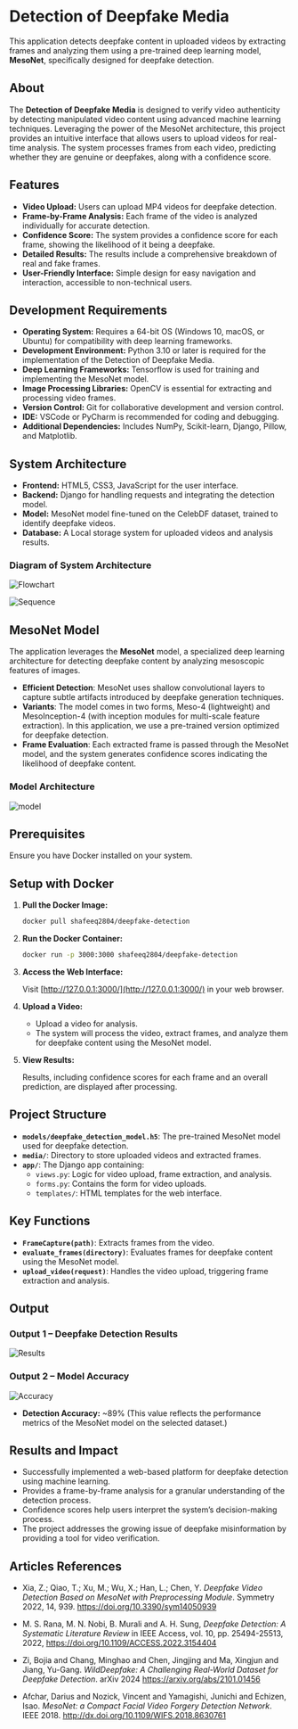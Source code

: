 # **Detection of Deepfake Media**

This application detects deepfake content in uploaded videos by extracting frames and analyzing them using a pre-trained deep learning model, **MesoNet**, specifically designed for deepfake detection.

## **About**

The **Detection of Deepfake Media** is designed to verify video authenticity by detecting manipulated video content using advanced machine learning techniques. Leveraging the power of the MesoNet architecture, this project provides an intuitive interface that allows users to upload videos for real-time analysis. The system processes frames from each video, predicting whether they are genuine or deepfakes, along with a confidence score.

## **Features**

- **Video Upload:** Users can upload MP4 videos for deepfake detection.
- **Frame-by-Frame Analysis:** Each frame of the video is analyzed individually for accurate detection.
- **Confidence Score:** The system provides a confidence score for each frame, showing the likelihood of it being a deepfake.
- **Detailed Results:** The results include a comprehensive breakdown of real and fake frames.
- **User-Friendly Interface:** Simple design for easy navigation and interaction, accessible to non-technical users.
  
## **Development Requirements**

- **Operating System:** Requires a 64-bit OS (Windows 10, macOS, or Ubuntu) for compatibility with deep learning frameworks.
- **Development Environment:** Python 3.10 or later is required for the implementation of the Detection of Deepfake Media.
- **Deep Learning Frameworks:** Tensorflow is used for training and implementing the MesoNet model.
- **Image Processing Libraries:** OpenCV is essential for extracting and processing video frames.
- **Version Control:** Git for collaborative development and version control.
- **IDE:** VSCode or PyCharm is recommended for coding and debugging.
- **Additional Dependencies:** Includes NumPy, Scikit-learn, Django, Pillow, and Matplotlib.

## **System Architecture**

- **Frontend:** HTML5, CSS3, JavaScript for the user interface.
- **Backend:** Django for handling requests and integrating the detection model.
- **Model:** MesoNet model fine-tuned on the CelebDF dataset, trained to identify deepfake videos.
- **Database:** A Local storage system for uploaded videos and analysis results.

### **Diagram of System Architecture**

![Flowchart](./github_assests/flowc.png)

![Sequence](./github_assests/seq.png)

## MesoNet Model

The application leverages the **MesoNet** model, a specialized deep learning architecture for detecting deepfake content by analyzing mesoscopic features of images. 

- **Efficient Detection**: MesoNet uses shallow convolutional layers to capture subtle artifacts introduced by deepfake generation techniques.
- **Variants**: The model comes in two forms, Meso-4 (lightweight) and MesoInception-4 (with inception modules for multi-scale feature extraction). In this application, we use a pre-trained version optimized for deepfake detection.
- **Frame Evaluation**: Each extracted frame is passed through the MesoNet model, and the system generates confidence scores indicating the likelihood of deepfake content.

### Model Architecture

![model](./github_assests/mesonet_arch.ppm)

## Prerequisites

Ensure you have Docker installed on your system.

## Setup with Docker

1. **Pull the Docker Image:**

   ```bash
   docker pull shafeeq2804/deepfake-detection
   ```

2. **Run the Docker Container:**

   ```bash
   docker run -p 3000:3000 shafeeq2804/deepfake-detection
   ```

3. **Access the Web Interface:**

   Visit [http://127.0.0.1:3000/](http://127.0.0.1:3000/) in your web browser.

4. **Upload a Video:**

   - Upload a video for analysis.
   - The system will process the video, extract frames, and analyze them for deepfake content using the MesoNet model.

5. **View Results:**

   Results, including confidence scores for each frame and an overall prediction, are displayed after processing.

## Project Structure

- **`models/deepfake_detection_model.h5`**: The pre-trained MesoNet model used for deepfake detection.
- **`media/`**: Directory to store uploaded videos and extracted frames.
- **`app/`**: The Django app containing:
  - `views.py`: Logic for video upload, frame extraction, and analysis.
  - `forms.py`: Contains the form for video uploads.
  - `templates/`: HTML templates for the web interface.

## Key Functions

- **`FrameCapture(path)`**: Extracts frames from the video.
- **`evaluate_frames(directory)`**: Evaluates frames for deepfake content using the MesoNet model.
- **`upload_video(request)`**: Handles the video upload, triggering frame extraction and analysis.

## **Output**

### **Output 1 – Deepfake Detection Results**
![Results](./github_assests/res.png)

### **Output 2 – Model Accuracy**
![Accuracy](./github_assests/acc.png)

- **Detection Accuracy:** ~89% (This value reflects the performance metrics of the MesoNet model on the selected dataset.)

## **Results and Impact**

- Successfully implemented a web-based platform for deepfake detection using machine learning.
- Provides a frame-by-frame analysis for a granular understanding of the detection process.
- Confidence scores help users interpret the system’s decision-making process.
- The project addresses the growing issue of deepfake misinformation by providing a tool for video verification.

## **Articles References**

- Xia, Z.; Qiao, T.; Xu, M.; Wu, X.; Han, L.; Chen, Y. *Deepfake Video Detection Based on MesoNet with Preprocessing Module*. Symmetry 2022, 14, 939. https://doi.org/10.3390/sym14050939

- M. S. Rana, M. N. Nobi, B. Murali and A. H. Sung, *Deepfake Detection: A Systematic Literature Review* in IEEE Access, vol. 10, pp. 25494-25513, 2022, https://doi.org/10.1109/ACCESS.2022.3154404

- Zi, Bojia and Chang, Minghao and Chen, Jingjing and Ma, Xingjun and Jiang, Yu-Gang. *WildDeepfake: A Challenging Real-World Dataset for Deepfake Detection*. arXiv 2024 https://arxiv.org/abs/2101.01456

- Afchar, Darius and Nozick, Vincent and Yamagishi, Junichi and Echizen, Isao. *MesoNet: a Compact Facial Video Forgery Detection Network*. IEEE 2018. http://dx.doi.org/10.1109/WIFS.2018.8630761